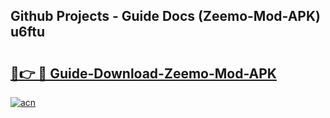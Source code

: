 ## Github Projects - Guide Docs (Zeemo-Mod-APK) u6ftu

# <h2><a href="https://apkcomod.com?title=Zeemo-Mod-APK">🔗👉 🔴 Guide-Download-Zeemo-Mod-APK </a></h2>

[![acn](https://github.com/user-attachments/assets/0f9c940e-d8b0-45ae-aac7-cd30a18b3e1c)](https://apkcomod.com?title=Zeemo-Mod-APK)
